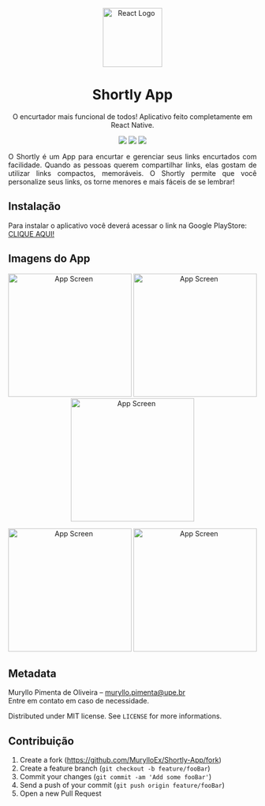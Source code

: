 <p align="center">
  <a href="https://reactnative.dev/" target="blank"><img src="https://i.imgur.com/HPX7AP1.png" width="120" alt="React Logo" /></a>
</p>
<h1 align="center">Shortly App</h1>
<p align="center">O encurtador mais funcional de todos! Aplicativo feito completamente em React Native.</p>

<p align="center">
  <img src="https://badgen.net/badge/icon/googleplay/green?icon=googleplay&label"/>
  <img src="https://badgen.net/badge/license/MIT/blue?icon=label"/>
  <img src="https://badgen.net/badge/author/MurylloEx/red?icon=label"/>
</p>

<p align="justify">
  O Shortly é um App para encurtar e gerenciar seus links encurtados com facilidade. Quando as pessoas querem compartilhar links, elas gostam de utilizar links compactos, memoráveis. O Shortly permite que você personalize seus links, os torne menores e mais fáceis de se lembrar!
</p>

## Instalação

Para instalar o aplicativo você deverá acessar o link na Google PlayStore: [CLIQUE AQUI!](https://play.google.com/store/apps/details?id=br.com.muryllo.shortlyapp)


## Imagens do App

<p align="center">
  <img src="https://i.imgur.com/jdprLNF.png" width="250" alt="App Screen" />
  <img src="https://i.imgur.com/hLtFE99.png" width="250" alt="App Screen" />
  <img src="https://i.imgur.com/u8PRScJ.png" width="250" alt="App Screen" />
</p>

<p align="center">
  <img src="https://i.imgur.com/nXfaOKf.png" width="250" alt="App Screen" />
  <img src="https://i.imgur.com/BVPghPb.png" width="250" alt="App Screen" />
</p>

## Metadata

Muryllo Pimenta de Oliveira – muryllo.pimenta@upe.br<br>
Entre em contato em caso de necessidade.

Distributed under MIT license. See ``LICENSE`` for more informations.

## Contribuição

1. Create a fork (<https://github.com/MurylloEx/Shortly-App/fork>)
2. Create a feature branch (`git checkout -b feature/fooBar`)
3. Commit your changes (`git commit -am 'Add some fooBar'`)
4. Send a push of your commit (`git push origin feature/fooBar`)
5. Open a new Pull Request